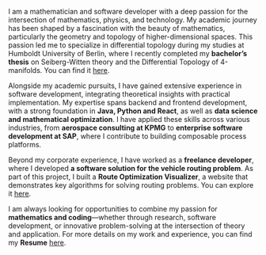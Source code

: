 I am a mathematician and software developer with a deep passion for the intersection of mathematics, physics, and technology. My academic journey has been shaped by a fascination with the beauty of mathematics, particularly the geometry and topology of higher-dimensional spaces. This passion led me to specialize in differential topology during my studies at Humboldt University of Berlin, where I recently completed my **bachelor’s thesis** on Seiberg-Witten theory and the Differential Topology of 4-manifolds. You can find it [here](https://grapentt.github.io/personal-website/thesis.pdf).

Alongside my academic pursuits, I have gained extensive experience in software development, integrating theoretical insights with practical implementation. My expertise spans backend and frontend development, with a strong foundation in **Java, Python and React**, as well as **data science and mathematical optimization**. I have applied these skills across various industries, from **aerospace consulting at KPMG** to **enterprise software development at SAP**, where I contribute to building composable process platforms.

Beyond my corporate experience, I have worked as a **freelance developer**, where I developed **a software solution for the vehicle routing problem**. As part of this project, I built a **Route Optimization Visualizer**, a website that demonstrates key algorithms for solving routing problems. You can explore it [here](https://grapentt.github.io/RouteOptimizationVisualizer/).

I am always looking for opportunities to combine my passion for **mathematics and coding**—whether through research, software development, or innovative problem-solving at the intersection of theory and application. For more details on my work and experience, you can find my **Resume** [here](https://grapentt.github.io/personal-website/resume).
